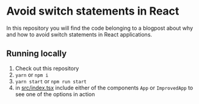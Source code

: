 # Avoid switch statements in React
In this repository you will find the code belonging to a blogpost about why and how to avoid switch statements in React applications.

## Running locally
1. Check out this repository
2. `yarn` or `npm i`
3. `yarn start` or `npm run start`
4. in [src/index.tsx](src/index.tsx) include either of the components `App` or `ImprovedApp` to see one of the options in action
